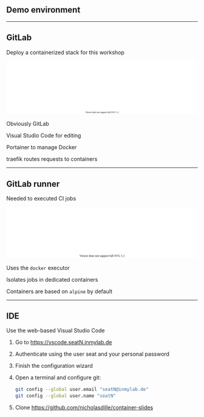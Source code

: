 <!-- .slide: id="gitlab_rollout" class="vertical-center" -->

<i class="fa-duotone fa-rocket-launch fa-8x fa-duotone-colors" style="float: right; color: grey;"></i>

## Demo environment

---

## GitLab

Deploy a containerized stack for this workshop

![](160_gitlab_ci/000_rollout/stack.drawio.svg) <!-- .element: style="width: 95%" -->

Obviously GitLab <i class="fa-duotone fa-face-smile-wink fa-duotone-colors"></i>

Visual Studio Code for editing

Portainer to manage Docker

traefik routes requests to containers

---

## GitLab runner

Needed to executed CI jobs

![](160_gitlab_ci/000_rollout/runner.drawio.svg) <!-- .element: style="width: 95%;" -->

Uses the `docker` executor

Isolates jobs in dedicated containers

Containers are based on `alpine` by default

---

## IDE

Use the web-based Visual Studio Code

1. Go to https://vscode.seatN.inmylab.de
1. Authenticate using the user seat and your personal password
1. Finish the configuration wizard
1. Open a terminal and configure git:

    ```bash
    git config --global user.email "seatN@inmylab.de"
    git config --global user.name "seatN"
    ```

1. Clone https://github.com/nicholasdille/container-slides
